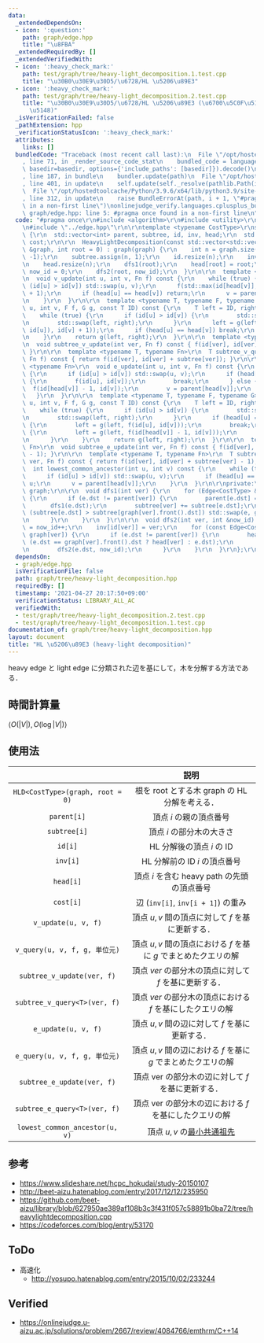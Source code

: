 ```yaml
---
data:
  _extendedDependsOn:
  - icon: ':question:'
    path: graph/edge.hpp
    title: "\u8FBA"
  _extendedRequiredBy: []
  _extendedVerifiedWith:
  - icon: ':heavy_check_mark:'
    path: test/graph/tree/heavy-light_decomposition.1.test.cpp
    title: "\u30B0\u30E9\u30D5/\u6728/HL \u5206\u89E3"
  - icon: ':heavy_check_mark:'
    path: test/graph/tree/heavy-light_decomposition.2.test.cpp
    title: "\u30B0\u30E9\u30D5/\u6728/HL \u5206\u89E3 (\u6700\u5C0F\u5171\u901A\u7956\
      \u5148)"
  _isVerificationFailed: false
  _pathExtension: hpp
  _verificationStatusIcon: ':heavy_check_mark:'
  attributes:
    links: []
  bundledCode: "Traceback (most recent call last):\n  File \"/opt/hostedtoolcache/Python/3.9.6/x64/lib/python3.9/site-packages/onlinejudge_verify/documentation/build.py\"\
    , line 71, in _render_source_code_stat\n    bundled_code = language.bundle(stat.path,\
    \ basedir=basedir, options={'include_paths': [basedir]}).decode()\n  File \"/opt/hostedtoolcache/Python/3.9.6/x64/lib/python3.9/site-packages/onlinejudge_verify/languages/cplusplus.py\"\
    , line 187, in bundle\n    bundler.update(path)\n  File \"/opt/hostedtoolcache/Python/3.9.6/x64/lib/python3.9/site-packages/onlinejudge_verify/languages/cplusplus_bundle.py\"\
    , line 401, in update\n    self.update(self._resolve(pathlib.Path(included), included_from=path))\n\
    \  File \"/opt/hostedtoolcache/Python/3.9.6/x64/lib/python3.9/site-packages/onlinejudge_verify/languages/cplusplus_bundle.py\"\
    , line 312, in update\n    raise BundleErrorAt(path, i + 1, \"#pragma once found\
    \ in a non-first line\")\nonlinejudge_verify.languages.cplusplus_bundle.BundleErrorAt:\
    \ graph/edge.hpp: line 5: #pragma once found in a non-first line\n"
  code: "#pragma once\r\n#include <algorithm>\r\n#include <utility>\r\n#include <vector>\r\
    \n#include \"../edge.hpp\"\r\n\r\ntemplate <typename CostType>\r\nstruct HeavyLightDecomposition\
    \ {\r\n  std::vector<int> parent, subtree, id, inv, head;\r\n  std::vector<CostType>\
    \ cost;\r\n\r\n  HeavyLightDecomposition(const std::vector<std::vector<Edge<CostType>>>\
    \ &graph, int root = 0) : graph(graph) {\r\n    int n = graph.size();\r\n    parent.assign(n,\
    \ -1);\r\n    subtree.assign(n, 1);\r\n    id.resize(n);\r\n    inv.resize(n);\r\
    \n    head.resize(n);\r\n    dfs1(root);\r\n    head[root] = root;\r\n    int\
    \ now_id = 0;\r\n    dfs2(root, now_id);\r\n  }\r\n\r\n  template <typename Fn>\r\
    \n  void v_update(int u, int v, Fn f) const {\r\n    while (true) {\r\n      if\
    \ (id[u] > id[v]) std::swap(u, v);\r\n      f(std::max(id[head[v]], id[u]), id[v]\
    \ + 1);\r\n      if (head[u] == head[v]) return;\r\n      v = parent[head[v]];\r\
    \n    }\r\n  }\r\n\r\n  template <typename T, typename F, typename G>\r\n  T v_query(int\
    \ u, int v, F f, G g, const T ID) const {\r\n    T left = ID, right = ID;\r\n\
    \    while (true) {\r\n      if (id[u] > id[v]) {\r\n        std::swap(u, v);\r\
    \n        std::swap(left, right);\r\n      }\r\n      left = g(left, f(std::max(id[head[v]],\
    \ id[u]), id[v] + 1));\r\n      if (head[u] == head[v]) break;\r\n      v = parent[head[v]];\r\
    \n    }\r\n    return g(left, right);\r\n  }\r\n\r\n  template <typename Fn>\r\
    \n  void subtree_v_update(int ver, Fn f) const { f(id[ver], id[ver] + subtree[ver]);\
    \ }\r\n\r\n  template <typename T, typename Fn>\r\n  T subtree_v_query(int ver,\
    \ Fn f) const { return f(id[ver], id[ver] + subtree[ver]); }\r\n\r\n  template\
    \ <typename Fn>\r\n  void e_update(int u, int v, Fn f) const {\r\n    while (true)\
    \ {\r\n      if (id[u] > id[v]) std::swap(u, v);\r\n      if (head[u] == head[v])\
    \ {\r\n        f(id[u], id[v]);\r\n        break;\r\n      } else {\r\n      \
    \  f(id[head[v]] - 1, id[v]);\r\n        v = parent[head[v]];\r\n      }\r\n \
    \   }\r\n  }\r\n\r\n  template <typename T, typename F, typename G>\r\n  T e_query(int\
    \ u, int v, F f, G g, const T ID) const {\r\n    T left = ID, right = ID;\r\n\
    \    while (true) {\r\n      if (id[u] > id[v]) {\r\n        std::swap(u, v);\r\
    \n        std::swap(left, right);\r\n      }\r\n      if (head[u] == head[v])\
    \ {\r\n        left = g(left, f(id[u], id[v]));\r\n        break;\r\n      } else\
    \ {\r\n        left = g(left, f(id[head[v]] - 1, id[v]));\r\n        v = parent[head[v]];\r\
    \n      }\r\n    }\r\n    return g(left, right);\r\n  }\r\n\r\n  template <typename\
    \ Fn>\r\n  void subtree_e_update(int ver, Fn f) const { f(id[ver], id[ver] + subtree[ver]\
    \ - 1); }\r\n\r\n  template <typename T, typename Fn>\r\n  T subtree_e_query(int\
    \ ver, Fn f) const { return f(id[ver], id[ver] + subtree[ver] - 1); }\r\n\r\n\
    \  int lowest_common_ancestor(int u, int v) const {\r\n    while (true) {\r\n\
    \      if (id[u] > id[v]) std::swap(u, v);\r\n      if (head[u] == head[v]) return\
    \ u;\r\n      v = parent[head[v]];\r\n    }\r\n  }\r\n\r\nprivate:\r\n  std::vector<std::vector<Edge<CostType>>>\
    \ graph;\r\n\r\n  void dfs1(int ver) {\r\n    for (Edge<CostType> &e : graph[ver])\
    \ {\r\n      if (e.dst != parent[ver]) {\r\n        parent[e.dst] = ver;\r\n \
    \       dfs1(e.dst);\r\n        subtree[ver] += subtree[e.dst];\r\n        if\
    \ (subtree[e.dst] > subtree[graph[ver].front().dst]) std::swap(e, graph[ver].front());\r\
    \n      }\r\n    }\r\n  }\r\n\r\n  void dfs2(int ver, int &now_id) {\r\n    id[ver]\
    \ = now_id++;\r\n    inv[id[ver]] = ver;\r\n    for (const Edge<CostType> &e :\
    \ graph[ver]) {\r\n      if (e.dst != parent[ver]) {\r\n        head[e.dst] =\
    \ (e.dst == graph[ver].front().dst ? head[ver] : e.dst);\r\n        cost.emplace_back(e.cost);\r\
    \n        dfs2(e.dst, now_id);\r\n      }\r\n    }\r\n  }\r\n};\r\n"
  dependsOn:
  - graph/edge.hpp
  isVerificationFile: false
  path: graph/tree/heavy-light_decomposition.hpp
  requiredBy: []
  timestamp: '2021-04-27 20:17:50+09:00'
  verificationStatus: LIBRARY_ALL_AC
  verifiedWith:
  - test/graph/tree/heavy-light_decomposition.2.test.cpp
  - test/graph/tree/heavy-light_decomposition.1.test.cpp
documentation_of: graph/tree/heavy-light_decomposition.hpp
layout: document
title: "HL \u5206\u89E3 (heavy-light decomposition)"
---
```


heavy edge と light edge に分類された辺を基にして，木を分解する方法である．


## 時間計算量

$\langle O(\lvert V \rvert), O(\log{\lvert V \rvert}) \rangle$


## 使用法

||説明|
|:--:|:--:|
|`HLD<CostType>(graph, root = 0)`|根を $\mathrm{root}$ とする木 $\mathrm{graph}$ の HL 分解を考える．|
|`parent[i]`|頂点 $i$ の親の頂点番号|
|`subtree[i]`|頂点 $i$ の部分木の大きさ|
|`id[i]`|HL 分解後の頂点 $i$ の ID|
|`inv[i]`|HL 分解前の ID $i$ の頂点番号|
|`head[i]`|頂点 $i$ を含む heavy path の先頭の頂点番号|
|`cost[i]`|辺 (`inv[i]`, `inv[i + 1]`) の重み|
|`v_update(u, v, f)`|頂点 $u, v$ 間の頂点に対して $f$ を基に更新する．|
|`v_query(u, v, f, g, 単位元)`|頂点 $u, v$ 間の頂点における $f$ を基に $g$ でまとめたクエリの解|
|`subtree_v_update(ver, f)`|頂点 $ver$ の部分木の頂点に対して $f$ を基に更新する．|
|`subtree_v_query<T>(ver, f)`|頂点 $ver$ の部分木の頂点における $f$ を基にしたクエリの解|
|`e_update(u, v, f)`|頂点 $u, v$ 間の辺に対して $f$ を基に更新する．|
|`e_query(u, v, f, g, 単位元)`|頂点 $u, v$ 間の辺における $f$ を基に $g$ でまとめたクエリの解|
|`subtree_e_update(ver, f)`|頂点 $\mathrm{ver}$ の部分木の辺に対して $f$ を基に更新する．|
|`subtree_e_query<T>(ver, f)`|頂点 $\mathrm{ver}$ の部分木の辺における $f$ を基にしたクエリの解|
|`lowest_common_ancestor(u, v)`|頂点 $u, v$ の[最小共通祖先](lowest_common_ancestor.md)|


## 参考

- https://www.slideshare.net/hcpc_hokudai/study-20150107
- http://beet-aizu.hatenablog.com/entry/2017/12/12/235950
- https://github.com/beet-aizu/library/blob/627950ae389af108b3c3f431f057c58891b0ba72/tree/heavylightdecomposition.cpp
- https://codeforces.com/blog/entry/53170


## ToDo

- 高速化
  - http://yosupo.hatenablog.com/entry/2015/10/02/233244


## Verified

- https://onlinejudge.u-aizu.ac.jp/solutions/problem/2667/review/4084766/emthrm/C++14
